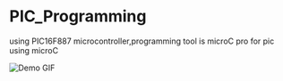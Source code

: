 # PIC_Programming
using PIC16F887 microcontroller,programming tool is microC pro for pic using microC 

![Demo GIF](PIC_DEV_BOARD.gif)
